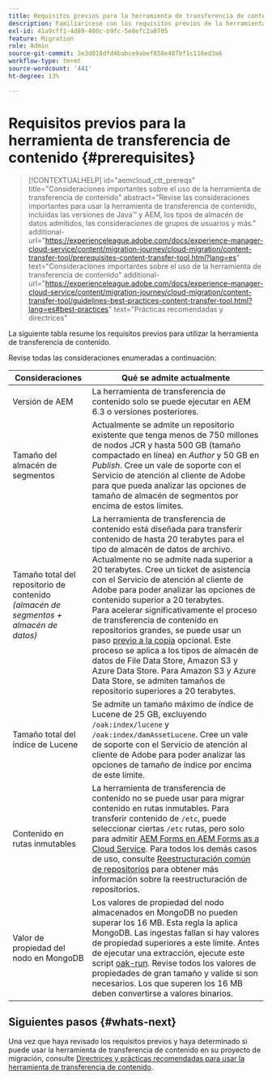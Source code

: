 ```yaml
---
title: Requisitos previos para la herramienta de transferencia de contenido
description: Familiarícese con los requisitos previos de la herramienta de transferencia de contenido
exl-id: 41a9cff1-4d89-480c-b9fc-5e8efc2a0705
feature: Migration
role: Admin
source-git-commit: 3e3d018dfd4babce9abef858e487bf1c116ed3a6
workflow-type: tm+mt
source-wordcount: '441'
ht-degree: 13%

---
```



# Requisitos previos para la herramienta de transferencia de contenido {#prerequisites}

>[!CONTEXTUALHELP]
>id="aemcloud_ctt_prereqs"
>title="Consideraciones importantes sobre el uso de la herramienta de transferencia de contenido"
>abstract="Revise las consideraciones importantes para usar la herramienta de transferencia de contenido, incluidas las versiones de Java™ y AEM, los tipos de almacén de datos admitidos, las consideraciones de grupos de usuarios y más."
>additional-url="https://experienceleague.adobe.com/docs/experience-manager-cloud-service/content/migration-journey/cloud-migration/content-transfer-tool/prerequisites-content-transfer-tool.html?lang=es" text="Consideraciones importantes sobre el uso de la herramienta de transferencia de contenido"
>additional-url="https://experienceleague.adobe.com/docs/experience-manager-cloud-service/content/migration-journey/cloud-migration/content-transfer-tool/guidelines-best-practices-content-transfer-tool.html?lang=es#best-practices" text="Prácticas recomendadas y directrices"

La siguiente tabla resume los requisitos previos para utilizar la herramienta de transferencia de contenido.

Revise todas las consideraciones enumeradas a continuación:

| Consideraciones | Qué se admite actualmente |
|--------------------------------------------------------------------|--------------------------------------------------------------------------------------------------------------------------------------------------------------------------------------------------------------------------------------------------------------------------------------------------------------------------------------------------------------------------------------------------------------------------------------------------------------------------------------------------------------------------------------------------------------------------------------------------------------------------------------------------------------------------------------------------------------------------------------------------------------------|
| Versión de AEM | La herramienta de transferencia de contenido solo se puede ejecutar en AEM 6.3 o versiones posteriores. |
| Tamaño del almacén de segmentos | Actualmente se admite un repositorio existente que tenga menos de 750 millones de nodos JCR y hasta 500 GB (tamaño compactado en línea) en *Author* y 50 GB en *Publish*. Cree un vale de soporte con el Servicio de atención al cliente de Adobe para que pueda analizar las opciones de tamaño de almacén de segmentos por encima de estos límites. |
| Tamaño total del repositorio de contenido <br>*(almacén de segmentos + almacén de datos)* | La herramienta de transferencia de contenido está diseñada para transferir contenido de hasta 20 terabytes para el tipo de almacén de datos de archivo. Actualmente no se admite nada superior a 20 terabytes. Cree un ticket de asistencia con el Servicio de atención al cliente de Adobe para poder analizar las opciones de contenido superior a 20 terabytes. <br>Para acelerar significativamente el proceso de transferencia de contenido en repositorios grandes, se puede usar un paso [previo a la copia](https://experienceleague.adobe.com/docs/experience-manager-cloud-service/content/migration-journey/cloud-migration/content-transfer-tool/handling-large-content-repositories.html?lang=es#setting-up-pre-copy-step) opcional. Este proceso se aplica a los tipos de almacén de datos de File Data Store, Amazon S3 y Azure Data Store. Para Amazon S3 y Azure Data Store, se admiten tamaños de repositorio superiores a 20 terabytes. |
| Tamaño total del índice de Lucene | Se admite un tamaño máximo de índice de Lucene de 25 GB, excluyendo `/oak:index/lucene` y `/oak:index/damAssetLucene`. Cree un vale de soporte con el Servicio de atención al cliente de Adobe para poder analizar las opciones de tamaño de índice por encima de este límite. |
| Contenido en rutas inmutables | La herramienta de transferencia de contenido no se puede usar para migrar contenido en rutas inmutables. Para transferir contenido de `/etc`, puede seleccionar ciertas `/etc` rutas, pero solo para admitir [AEM Forms en AEM Forms as a Cloud Service](https://experienceleague.adobe.com/docs/experience-manager-cloud-service/content/forms/setup-configure-migrate/migrate-to-forms-as-a-cloud-service.html?lang=es#paths-of-various-aem-forms-specific-assets). Para todos los demás casos de uso, consulte [Reestructuración común de repositorios](https://experienceleague.adobe.com/docs/experience-manager-65/deploying/restructuring/all-repository-restructuring-in-aem-6-5.html?lang=es) para obtener más información sobre la reestructuración de repositorios. |
| Valor de propiedad del nodo en MongoDB | Los valores de propiedad del nodo almacenados en MongoDB no pueden superar los 16 MB. Esta regla la aplica MongoDB. Las ingestas fallan si hay valores de propiedad superiores a este límite. Antes de ejecutar una extracción, ejecute este script [oak-run](https://repo1.maven.org/maven2/org/apache/jackrabbit/oak-run/1.38.0/oak-run-1.38.0.jar). Revise todos los valores de propiedades de gran tamaño y valide si son necesarios. Los que superen los 16 MB deben convertirse a valores binarios. |

## Siguientes pasos {#whats-next}

Una vez que haya revisado los requisitos previos y haya determinado si puede usar la herramienta de transferencia de contenido en su proyecto de migración, consulte [Directrices y prácticas recomendadas para usar la herramienta de transferencia de contenido](https://experienceleague.adobe.com/docs/experience-manager-cloud-service/content/migration-journey/cloud-migration/content-transfer-tool/guidelines-best-practices-content-transfer-tool.html?lang=es).